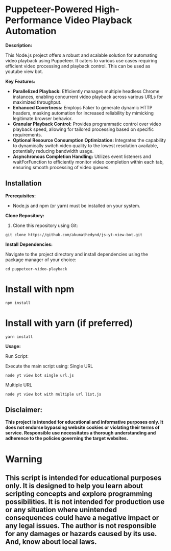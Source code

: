 # Puppeteer-Powered High-Performance Video Playback Automation 
 
**Description:**

This Node.js project offers a robust and scalable solution for automating video playback using Puppeteer. It caters to various use cases requiring efficient video processing and playback control. This can be used as youtube view bot. 

**Key Features:**

* **Parallelized Playback:** Efficiently manages multiple headless Chrome instances, enabling concurrent video playback across various URLs for maximized throughput.
* **Enhanced Covertness:** Employs Faker to generate dynamic HTTP headers, masking automation for increased reliability by mimicking legitimate browser behavior.
* **Granular Playback Control:** Provides programmatic control over video playback speed, allowing for tailored processing based on specific requirements.
* **Optional Resource Consumption Optimization:** Integrates the capability to dynamically switch video quality to the lowest resolution available, potentially reducing bandwidth usage.
* **Asynchronous Completion Handling:** Utilizes event listeners and waitForFunction to efficiently monitor video completion within each tab, ensuring smooth processing of video queues.

## Installation

**Prerequisites:**

* Node.js and npm (or yarn) must be installed on your system.

**Clone Repository:**

1. Clone this repository using Git:

```
git clone https://github.com/akumathedynd/js-yt-view-bot.git
```

**Install Dependencies:**

Navigate to the project directory and install dependencies using the package manager of your choice:

```
cd puppeteer-video-playback
```
# Install with npm
```
npm install
```
# Install with yarn (if preferred)
```
yarn install
```


**Usage:**

Run Script:

Execute the main script using:
Single URL

```
node yt view bot single url.js
```

Multiple URL

```
node yt view bot with multiple url list.js
```


## Disclaimer:

**This project is intended for educational and informative purposes only. It does not endorse bypassing website cookies or violating their terms of service. Responsible use necessitates a thorough understanding and adherence to the policies governing the target websites.**


# Warning

## This script is intended for educational purposes only. It is designed to help you learn about scripting concepts and explore programming possibilities. It is not intended for production use or any situation where unintended consequences could have a negative impact or any legal issues.  The author is not responsible for any damages or hazards caused by its use. And, know about local laws.
